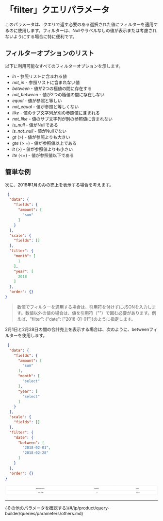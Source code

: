 # 「filter」クエリパラメータ

このパラメータは、クエリで返す必要のある選択された値にフィルターを適用するのに使用します。フィルターは、Nullやラベルなしの値が表示または考慮されないようにする場合に特に便利です。

## フィルターオプションのリスト

以下に利用可能なすべてのフィルターオプションを示します。
* *in* - 参照リストに含まれる値
* *not_in* - 参照リストに含まれない値
* *between* - 値が2つの極値の間に存在する
* *not_between* - 値が2つの極値の間に存在しない
* *equal* - 値が参照と等しい
* *not_equal*  - 値が参照と等しくない
* *like*  - 値のサブ文字列が別の参照値に含まれる
* *not_like* - 値のサブ文字列が別の参照値に含まれない
* *is_null* - 値がNullである
* *is_not_null*  - 値がNullでない
* *gt* (>) - 値が参照よりも大きい
* *gte* (> =) - 値が参照値以上である
* *lt* (>)  - 値が参照値よりも小さい
* *lte* (<=) - 値が参照値以下である

## 簡単な例

次に、2018年1月のみの売上を表示する場合を考えます。

```json
 {
  "data": {
    "fields": {
      "amount": [
        "sum"
      ]
    }
  },
  "scale": {
    "fields": []
  },
  "filter": {
    "month": [
      1
    ],
    "year": [
      2018
    ]
  },
  "order": {}
}
```

> 数値でフィルターを適用する場合は、引用符を付けずにJSONを入力します。数値以外の値の場合は、値を引用符（""）で囲む必要があります。例えば、"filter": {"date": ["2018-01-01"]}のように指定します。

2月1日と2月28日の間の合計売上を表示する場合は、次のように、betweenフィルターを使用します。

```json
 {
  "data": {
    "fields": {
      "amount": [
        "sum"
      ],
      "month": [
        "select"
      ],
      "year": [
        "select"
      ]
    }
  },
  "scale": {
    "fields": []
  },
  "filter": {
    "date": {
      "between": [
        "2018-02-01",
        "2018-02-28"
      ]
    }
  },
  "order": {}
}
```
![filter-preview](picts/param-filter.png)

---

{その他のパラメータを確認する}(#/jp/product/query-builder/queries/parameters/others.md)